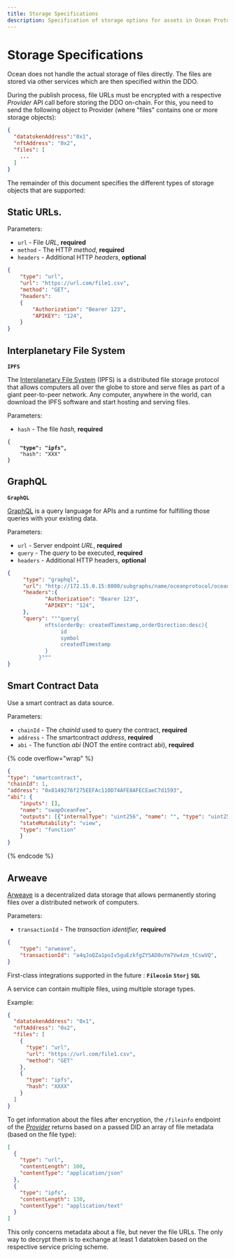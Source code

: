 ```yaml
---
title: Storage Specifications
description: Specification of storage options for assets in Ocean Protocol.
---
```


# Storage Specifications

Ocean does not handle the actual storage of files directly. The files are stored via other services which are then specified within the DDO.

During the publish process, file URLs must be encrypted with a respective _Provider_ API call before storing the DDO on-chain. For this, you need to send the following object to Provider (where "files" contains one or more storage objects):

```json
{
  "datatokenAddress":"0x1",
  "nftAddress": "0x2",
  "files": [
    ...
  ]
}
```

The remainder of this document specifies the different types of storage objects that are supported:

## Static URLs.

Parameters:

* `url` - File _URL_, **required**
* `method` - The HTTP _method_, **required**
* `headers` - Additional HTTP _headers_, **optional**

```json
{
    "type": "url",
    "url": "https://url.com/file1.csv",
    "method": "GET",
    "headers":
    {
        "Authorization": "Bearer 123",
        "APIKEY": "124",
    }
}
```

## Interplanetary File System

**`IPFS`**

The [Interplanetary File System](https://ipfs.tech/) (IPFS) is a distributed file storage protocol that allows computers all over the globe to store and serve files as part of a giant peer-to-peer network. Any computer, anywhere in the world, can download the IPFS software and start hosting and serving files.

Parameters:

* `hash` - The file _hash,_ **required**

<pre class="language-json"><code class="lang-json">{
<strong>    "type": "ipfs",
</strong>    "hash": "XXX"
}
</code></pre>

## GraphQL

**`GraphQL`**

[GraphQL](https://graphql.org/) is a query language for APIs and a runtime for fulfilling those queries with your existing data.

Parameters:

* `url` - Server endpoint _URL_, **required**
* `query` - The _query_ to be executed, **required**
* `headers` - Additional HTTP headers, **optional**

```json
{
     "type": "graphql",
     "url": "http://172.15.0.15:8000/subgraphs/name/oceanprotocol/ocean-subgraph",
     "headers":{
        	"Authorization": "Bearer 123",
        	"APIKEY": "124",
     },
     "query": """query{
            nfts(orderBy: createdTimestamp,orderDirection:desc){
                 id
                 symbol
                 createdTimestamp
            }
          }"""
}
```

## Smart Contract Data

Use a smart contract as data source.

Parameters:

* `chainId` - The _chainId_ used to query the contract, **required**
* `address` - The smartcontract _address_, **required**
* `abi` - The function _abi_ (NOT the entire contract abi), **required**

{% code overflow="wrap" %}
```json
{
"type": "smartcontract",
"chainId": 1,
"address": "0x8149276f275EEFAc110D74AFE8AFECEaeC7d1593",
"abi": {
	"inputs": [],
	"name": "swapOceanFee",
	"outputs": [{"internalType": "uint256", "name": "", "type": "uint256"}],
	"stateMutability": "view",
	"type": "function"
	}
}
```
{% endcode %}

## Arweave

[Arweave](https://www.arweave.org/) is a decentralized data storage that allows permanently storing files over a distributed network of computers.

Parameters:

* `transactionId` - The _transaction identifier,_ **required**

```json
{
    "type": "arweave",
    "transactionId": "a4qJoQZa1poIv5guEzkfgZYSAD0uYm7Vw4zm_tCswVQ",
}
```

First-class integrations supported in the future : **`Filecoin`** **`Storj`** **`SQL`**

A service can contain multiple files, using multiple storage types.

Example:

```json
{
  "datatokenAddress": "0x1",
  "nftAddress": "0x2",
  "files": [
    {
      "type": "url",
      "url": "https://url.com/file1.csv",
      "method": "GET"
    },
    {
      "type": "ipfs",
      "hash": "XXXX"
    }
  ]
}
```

To get information about the files after encryption, the `/fileinfo` endpoint of the [_Provider_](old-infrastructure/provider/) returns based on a passed DID an array of file metadata (based on the file type):

```json
[
  {
    "type": "url",
    "contentLength": 100,
    "contentType": "application/json"
  },
  {
    "type": "ipfs",
    "contentLength": 130,
    "contentType": "application/text"
  }
]
```

This only concerns metadata about a file, but never the file URLs. The only way to decrypt them is to exchange at least 1 datatoken based on the respective service pricing scheme.
